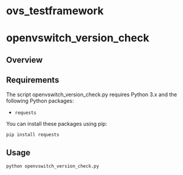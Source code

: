 # ovs_testframework


# openvswitch_version_check
## Overview

## Requirements

The script openvswitch_version_check.py requires Python 3.x and the following Python packages:
- `requests`

You can install these packages using pip:

```
pip install requests
```
## Usage

```
python openvswitch_version_check.py
```
